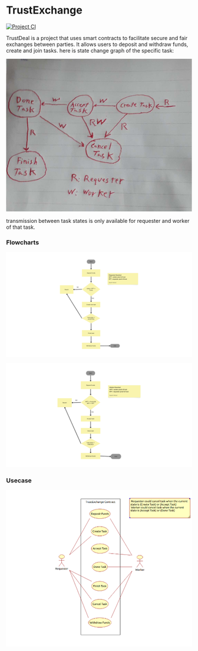 # TrustExchange
[![Project CI](https://github.com/Sepehr79/TrustDeal/actions/workflows/cisetup.yml/badge.svg)](https://github.com/Sepehr79/TrustDeal/actions/workflows/cisetup.yml)

TrustDeal is a project that uses smart contracts to facilitate secure and fair exchanges between parties. It allows users to deposit and withdraw funds, create and join tasks. here is state change graph of the specific task:

![state change](./etc/img/imgpsh_fullsize_anim.jpeg)

transmission between task states is only available for requester and worker of that task.

### Flowcharts

![requester](./etc/img/Requester.png)

![worker](./etc/img/Worker.png)

### Usecase

![usecase](./etc/img/usecase.png)